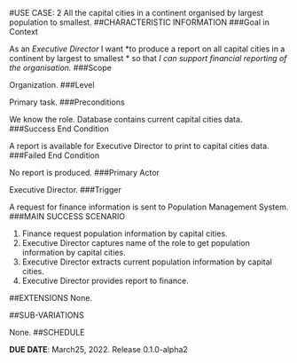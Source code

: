 #USE CASE: 2 All the capital cities in a continent organised by largest population to smallest.
##CHARACTERISTIC INFORMATION
###Goal in Context

As an *Executive Director* I want *to produce a report on all capital cities  in a continent by largest to smallest * so that *I can support financial reporting of the organisation.*
###Scope

Organization.
###Level

Primary task.
###Preconditions

We know the role. Database contains current capital cities data.
###Success End Condition

A report is available for Executive Director to print to capital cities data.
###Failed End Condition

No report is produced.
###Primary Actor

Executive Director.
###Trigger

A request for finance information is sent to Population Management System.
###MAIN SUCCESS SCENARIO

1. Finance request population information by capital cities.
2. Executive Director captures name of the role to get population information by capital cities.
3. Executive Director extracts current population information by capital cities.
4. Executive Director provides report to finance.

##EXTENSIONS
None.


##SUB-VARIATIONS

None.
##SCHEDULE

**DUE DATE**: March25, 2022. Release 0.1.0-alpha2